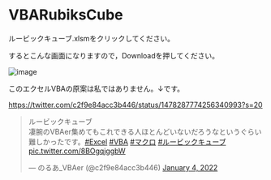 # VBARubiksCube
ルービックキューブ.xlsmをクリックしてください。

するとこんな画面になりますので，Downloadを押してください。

![image](https://user-images.githubusercontent.com/69558300/148546701-f7759e2d-5b0b-4bfd-9ad0-87f470395cc5.png)

このエクセルVBAの原案は私ではありません。↓です。

https://twitter.com/c2f9e84acc3b446/status/1478287774256340993?s=20

<blockquote class="twitter-tweet"><p lang="ja" dir="ltr">ルービックキューブ<br>凄腕のVBAer集めてもこれできる人ほとんどいないだろうなというぐらい難しかったです。<a href="https://twitter.com/hashtag/Excel?src=hash&amp;ref_src=twsrc%5Etfw">#Excel</a> <a href="https://twitter.com/hashtag/VBA?src=hash&amp;ref_src=twsrc%5Etfw">#VBA</a> <a href="https://twitter.com/hashtag/%E3%83%9E%E3%82%AF%E3%83%AD?src=hash&amp;ref_src=twsrc%5Etfw">#マクロ</a> <a href="https://twitter.com/hashtag/%E3%83%AB%E3%83%BC%E3%83%93%E3%83%83%E3%82%AF%E3%82%AD%E3%83%A5%E3%83%BC%E3%83%96?src=hash&amp;ref_src=twsrc%5Etfw">#ルービックキューブ</a> <a href="https://t.co/8BOgqjggbW">pic.twitter.com/8BOgqjggbW</a></p>&mdash; のるあ_VBAer (@c2f9e84acc3b446) <a href="https://twitter.com/c2f9e84acc3b446/status/1478287774256340993?ref_src=twsrc%5Etfw">January 4, 2022</a></blockquote>
